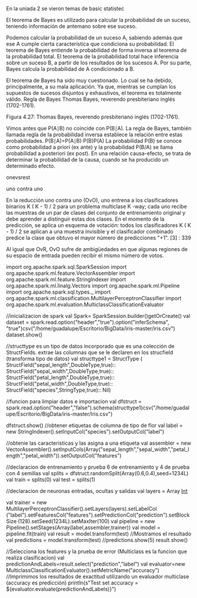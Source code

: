 En la uniada 2 se vieron temas de basic statistec

El teorema de Bayes es utilizado para calcular la probabilidad de un suceso, teniendo información de antemano sobre ese suceso.

Podemos calcular la probabilidad de un suceso A, sabiendo además que ese A cumple cierta característica que condiciona su probabilidad.  El teorema de Bayes entiende la probabilidad de forma inversa al teorema de la probabilidad total. El teorema de la probabilidad total hace inferencia sobre un suceso B, a partir de los resultados de los sucesos A. Por su parte, Bayes calcula la probabilidad de A condicionado a B.

El teorema de Bayes ha sido muy cuestionado. Lo cual se ha debido, principalmente, a su mala aplicación. Ya que, mientras se cumplan los supuestos de sucesos disjuntos y exhaustivos, el teorema es totalmente válido.
Regla de Bayes
Thomas Bayes, reverendo presbiteriano inglés (1702-1761).

Figura 4.27: Thomas Bayes, reverendo presbiteriano inglés (1702-1761).

Vimos antes que P(A∣B)
no coincide con P(B∣A). La regla de Bayes, también llamada regla de la probabilidad inversa establece la relación entre estas probabilidades. P(B∣A)=P(A∣B)⋅P(B)P(A) La probabilidad P(B) se conoce como probabilidad a priori (ex ante) y la probabilidad P(B/A) se llama probabilidad a posteriori (ex post). En una relación causa-efecto, se trata de determinar la probabilidad de la causa, cuando se ha producido un determinado efecto.

onevsrest

uno contra uno

En la reducción uno contra uno (OvO), uno entrena a los clasificadores binarios K ( K - 1) / 2 para un problema multiclase K -way; cada uno recibe las muestras de un par de clases del conjunto de entrenamiento original y debe aprender a distinguir estas dos clases. En el momento de la predicción, se aplica un esquema de votación: todos los clasificadores K ( K - 1) / 2 se aplican a una muestra invisible y el clasificador combinado predice la clase que obtuvo el mayor número de predicciones "+1". [3] : 339

Al igual que OvR, OvO sufre de ambigüedades en que algunas regiones de su espacio de entrada pueden recibir el mismo número de votos.

import org.apache.spark.sql.SparkSession
import org.apache.spark.ml.feature.VectorAssembler
import org.apache.spark.ml.feature.StringIndexer
import org.apache.spark.ml.linalg.Vectors
import org.apache.spark.ml.Pipeline
import org.apache.spark.sql.types._
import org.apache.spark.ml.classification.MultilayerPerceptronClassifier
import org.apache.spark.ml.evaluation.MulticlassClassificationEvaluator

//inicializacion de spark
val Spark= SparkSession.builder()getOrCreate()
val dataset = spark.read.option("header","true").option("inferSchema", "true")csv("/home/guadalupe/Escritorio/BigData/iris-master/iris.csv")
dataset.show()

//structtype es un tipo de datos incorporado que es una colección de StructFields.
 extrae las columnas que se le declaren en los strucfield (transforma tipo de datos)
val structtype1 = 
StructType (
StructField("sepal_length",DoubleType,true)::
StructField("sepal_width",DoubleType,true)::
StructField("petal_length",DoubleType,true)::
StructField("petal_width",DoubleType,true)::
StructField("species",StringType,true):: Nil)

//funcion para limpiar datos e importacion
val dfstruct = spark.read.option("header","false").schema(structtype1)csv("/home/guadalupe/Escritorio/BigData/iris-master/Iris.csv")

dfstruct.show()
//obtener etiquetas de columna de tipo de flor
val label = new StringIndexer().setInputCol("species").setOutputCol("label")

//obtenie las caracteristicas y las asigna a una etiqueta
val assembler = new VectorAssembler().setInputCols(Array("sepal_length","sepal_width","petal_length","petal_width")).setOutputCol("features")

//declaracion de entrenamiento y prueba  6 de entrenamiento y 4 de prueba con 4 semillas
val splits = dfstruct.randomSplit(Array(0.6,0.4),seed=1234L)
val train = splits(0)
val test = splits(1)


//declaracion de neuronas entradas, ocultas y salidas
val layers = Array [Int](4,5,4,3)

val trainer = new MultilayerPerceptronClassifier().setLayers(layers).setLabelCol
("label").setFeaturesCol("features").setPredictionCol("prediction").setBlockSize
(128).setSeed(1234L).setMaxIter(100)
val pipeline = new Pipeline().setStages(Array(label,assembler,trainer))
val model = pipeline.fit(train)
val result = model.transform(test)
//Mostramos el resultado
val predictions = model.transform(test)
//predictions.show(5)
result.show()

//Selecciona los features y la prueba de error (Multiclass es la funcion que realiza clasificacion)
val predictionAndLabels=result.select("prediction","label")
val evaluator=new MulticlassClassificationEvaluator().setMetricName("accuracy")
//Imprimimos los resultados de exactitud utilizando un evaluador multiclase (accuracy es predicción)
println(s"Test set accuracy = ${evaluator.evaluate(predictionAndLabels)}")
